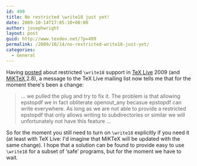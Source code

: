 ```yaml
---
id: 499
title: No restricted \write18 just yet!
date: 2009-10-14T17:05:10+00:00
author: josephwright
layout: post
guid: http://www.texdev.net/?p=499
permalink: /2009/10/14/no-restricted-write18-just-yet/
categories:
  - General
---
```

Having [posted](/2009/10/06/what-does-write18-mean/) about restricted `\write18` support in [TeX Live](http://www.tug.org/texlive) 2009 (and [MiKTeX ](http://www.miktex.org/)2.8), a message to the TeX Live mailing list now tells me that for the moment there's been a change:

> … we pulled the plug and try to fix it. The problem is that
allowing epstopdf we in fact obliterate openout_any becasue
epstopdf can write everywhere.
As long as we are not able to provide a restricted epstopdf that
only allows writing to subdirectories or similar we will
unfortunately not have this feature …

So for the moment you still need to turn on `\write18` explicitly if you need it (at least with TeX Live: I'd imagine that MiKTeX will be updated with the same change). I hope that a solution can be found to provide easy to use `\write18` for a subset of ‘safe’ programs, but for the moment we have to wait.
